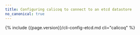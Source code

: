 ```yaml
---
title: Configuring calicoq to connect to an etcd datastore
no_canonical: true
---
```


{% include {{page.version}}/cli-config-etcd.md cli="calicoq" %}

